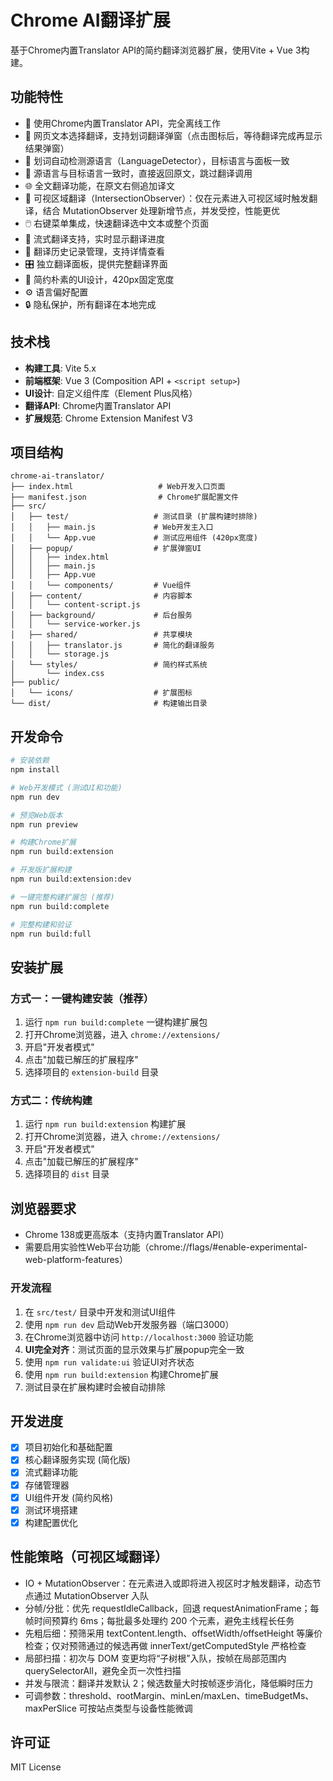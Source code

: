 # Chrome AI翻译扩展

基于Chrome内置Translator API的简约翻译浏览器扩展，使用Vite + Vue 3构建。

## 功能特性

- 🚀 使用Chrome内置Translator API，完全离线工作
- 🎯 网页文本选择翻译，支持划词翻译弹窗（点击图标后，等待翻译完成再显示结果弹窗）
- 🧠 划词自动检测源语言（LanguageDetector），目标语言与面板一致
- 🔁 源语言与目标语言一致时，直接返回原文，跳过翻译调用
- 🌐 全文翻译功能，在原文右侧追加译文
- 👀 可视区域翻译（IntersectionObserver）：仅在元素进入可视区域时触发翻译，结合 MutationObserver 处理新增节点，并发受控，性能更优
- 🖱️ 右键菜单集成，快速翻译选中文本或整个页面
- 📝 流式翻译支持，实时显示翻译进度
- 💾 翻译历史记录管理，支持详情查看
- 🎛️ 独立翻译面板，提供完整翻译界面
- 🎨 简约朴素的UI设计，420px固定宽度
- ⚙️ 语言偏好配置
- 🔒 隐私保护，所有翻译在本地完成

## 技术栈

- **构建工具**: Vite 5.x
- **前端框架**: Vue 3 (Composition API + `<script setup>`)
- **UI设计**: 自定义组件库（Element Plus风格）
- **翻译API**: Chrome内置Translator API
- **扩展规范**: Chrome Extension Manifest V3

## 项目结构

```
chrome-ai-translator/
├── index.html                   # Web开发入口页面
├── manifest.json                # Chrome扩展配置文件
├── src/
│   ├── test/                   # 测试目录 (扩展构建时排除)
│   │   ├── main.js             # Web开发主入口
│   │   └── App.vue             # 测试应用组件 (420px宽度)
│   ├── popup/                  # 扩展弹窗UI
│   │   ├── index.html
│   │   ├── main.js
│   │   ├── App.vue
│   │   └── components/         # Vue组件
│   ├── content/                # 内容脚本
│   │   └── content-script.js
│   ├── background/             # 后台服务
│   │   └── service-worker.js
│   ├── shared/                 # 共享模块
│   │   ├── translator.js       # 简化的翻译服务
│   │   └── storage.js
│   └── styles/                 # 简约样式系统
│       └── index.css
├── public/
│   └── icons/                  # 扩展图标
└── dist/                       # 构建输出目录
```

## 开发命令

```bash
# 安装依赖
npm install

# Web开发模式 (测试UI和功能)
npm run dev

# 预览Web版本
npm run preview

# 构建Chrome扩展
npm run build:extension

# 开发版扩展构建
npm run build:extension:dev

# 一键完整构建扩展包 (推荐)
npm run build:complete

# 完整构建和验证
npm run build:full
```

## 安装扩展

### 方式一：一键构建安装（推荐）
1. 运行 `npm run build:complete` 一键构建扩展包
2. 打开Chrome浏览器，进入 `chrome://extensions/`
3. 开启"开发者模式"
4. 点击"加载已解压的扩展程序"
5. 选择项目的 `extension-build` 目录

### 方式二：传统构建
1. 运行 `npm run build:extension` 构建扩展
2. 打开Chrome浏览器，进入 `chrome://extensions/`
3. 开启"开发者模式"
4. 点击"加载已解压的扩展程序"
5. 选择项目的 `dist` 目录

## 浏览器要求

- Chrome 138或更高版本（支持内置Translator API）
- 需要启用实验性Web平台功能（chrome://flags/#enable-experimental-web-platform-features）

### 开发流程
1. 在 `src/test/` 目录中开发和测试UI组件
2. 使用 `npm run dev` 启动Web开发服务器（端口3000）
3. 在Chrome浏览器中访问 `http://localhost:3000` 验证功能
4. **UI完全对齐**：测试页面的显示效果与扩展popup完全一致
5. 使用 `npm run validate:ui` 验证UI对齐状态
6. 使用 `npm run build:extension` 构建Chrome扩展
7. 测试目录在扩展构建时会被自动排除

## 开发进度

- [x] 项目初始化和基础配置
- [x] 核心翻译服务实现 (简化版)
- [x] 流式翻译功能
- [x] 存储管理器
- [x] UI组件开发 (简约风格)
- [x] 测试环境搭建
- [x] 构建配置优化

## 性能策略（可视区域翻译）
- IO + MutationObserver：在元素进入或即将进入视区时才触发翻译，动态节点通过 MutationObserver 入队
- 分帧/分批：优先 requestIdleCallback，回退 requestAnimationFrame；每帧时间预算约 6ms；每批最多处理约 200 个元素，避免主线程长任务
- 先粗后细：预筛采用 textContent.length、offsetWidth/offsetHeight 等廉价检查；仅对预筛通过的候选再做 innerText/getComputedStyle 严格检查
- 局部扫描：初次与 DOM 变更均将“子树根”入队，按帧在局部范围内 querySelectorAll，避免全页一次性扫描
- 并发与限流：翻译并发默认 2；候选数量大时按帧逐步消化，降低瞬时压力
- 可调参数：threshold、rootMargin、minLen/maxLen、timeBudgetMs、maxPerSlice 可按站点类型与设备性能微调

## 许可证

MIT License
